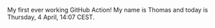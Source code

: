 My first ever working GitHub Action!
My name is Thomas and today is Thursday, 4 April, 14:07 CEST. 
